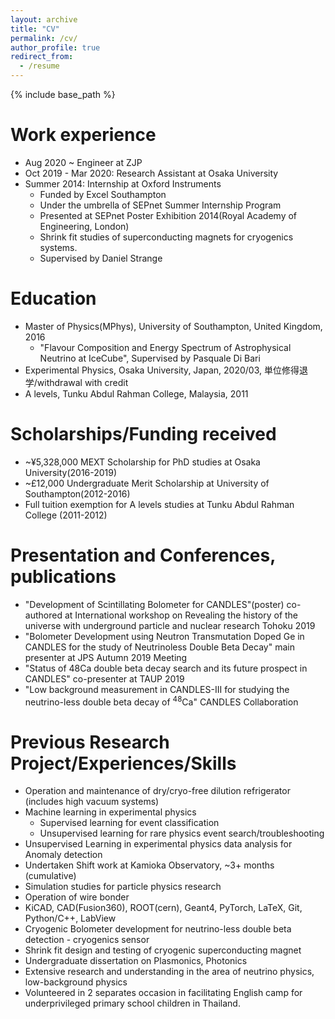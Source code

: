 ```yaml
---
layout: archive
title: "CV"
permalink: /cv/
author_profile: true
redirect_from:
  - /resume
---
```


{% include base_path %}

Work experience
======
* Aug 2020 ~ Engineer at ZJP
* Oct 2019 - Mar 2020: Research Assistant at Osaka University
* Summer 2014: Internship at Oxford Instruments
  * Funded by Excel Southampton
  * Under the umbrella of SEPnet Summer Internship Program
  * Presented at SEPnet Poster Exhibition 2014(Royal Academy of Engineering, London)
  * Shrink fit studies of superconducting magnets for cryogenics systems.
  * Supervised by Daniel Strange

Education
======
* Master of Physics(MPhys), University of Southampton, United Kingdom, 2016
  * "Flavour Composition and Energy Spectrum of Astrophysical Neutrino at IceCube", Supervised by Pasquale Di Bari
* Experimental Physics, Osaka University, Japan, 2020/03, 単位修得退学/withdrawal with credit 
* A levels, Tunku Abdul Rahman College, Malaysia, 2011

Scholarships/Funding received
======
* ~¥5,328,000 MEXT Scholarship for PhD studies at Osaka University(2016-2019)
* ~£12,000 Undergraduate Merit Scholarship at University of Southampton(2012-2016)
* Full tuition exemption for A levels studies at Tunku Abdul Rahman College (2011-2012)

Presentation and Conferences, publications
======
* "Development of Scintillating Bolometer for CANDLES"(poster) co-authored at International workshop on Revealing the history of the universe with underground particle and nuclear research Tohoku 2019
* "Bolometer Development using Neutron Transmutation Doped Ge in CANDLES for the study of Neutrinoless Double Beta Decay" main presenter at JPS Autumn 2019 Meeting
* "Status of 48Ca double beta decay search and its future prospect in CANDLES" co-presenter at TAUP 2019
* "Low background measurement in CANDLES-III for studying the neutrino-less double beta decay of <sup>48</sup>Ca" CANDLES Collaboration 

Previous Research Project/Experiences/Skills
=====
* Operation and maintenance of dry/cryo-free dilution refrigerator (includes high vacuum systems)
* Machine learning in experimental physics
  - Supervised learning for event classification
  - Unsupervised learning for rare physics event search/troubleshooting
* Unsupervised Learning in experimental physics data analysis for Anomaly detection
* Undertaken Shift work at Kamioka Observatory, ~3+ months (cumulative)
* Simulation studies for particle physics research
* Operation of wire bonder
* KiCAD, CAD(Fusion360), ROOT(cern), Geant4, PyTorch, LaTeX, Git, Python/C++, LabView
* Cryogenic Bolometer development for neutrino-less double beta detection - cryogenics sensor
* Shrink fit design and testing of cryogenic superconducting magnet 
* Undergraduate dissertation on Plasmonics, Photonics
* Extensive research and understanding in the area of neutrino physics, low-background physics
* Volunteered in 2 separates occasion in facilitating English camp for underprivileged primary school children in Thailand.
